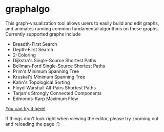 # graphalgo

This graph-visualization tool allows users to easily build and edit graphs, and animates running common fundamental algorithms on these graphs. Currently supported graphs include

- Breadth-First Search
- Depth-First Search
- 2-Coloring
- Dijkstra's Single-Source Shortest Paths
- Bellman-Ford Single-Source Shortest Paths
- Prim's Minimum Spanning Tree
- Kruskal's Minimum Spanning Tree
- Kahn's Topological Sorting
- Floyd-Warshall All-Pairs Shortest Paths
- Tarjan's Strongly Connected Components
- Edmonds-Karp Maximum Flow

[You can try it here!](https://anpoli99.github.io/graphalgo/)

If things don't look right when viewing the editor, please try zooming out and reloading the page :')